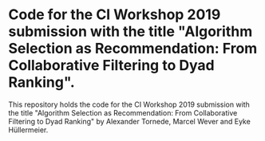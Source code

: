 # Code for the CI Workshop 2019 submission with the title "Algorithm Selection as Recommendation: From Collaborative Filtering to Dyad Ranking".

This repository holds the code for the CI Workshop 2019 submission with the title "Algorithm Selection as Recommendation: 
From Collaborative Filtering to Dyad Ranking" by Alexander Tornede, Marcel Wever and Eyke Hüllermeier. 

